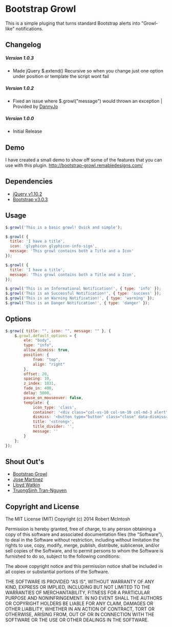 # Bootstrap Growl
This is a simple pluging that turns standard Bootstrap alerts into "Growl-like" notifications.


## Changelog
##### Version 1.0.3
- Made jQuery $.extend() Recursive so when you change just one option under position or template the script wont fail

##### Version 1.0.2
- Fixed an issue where $.growl("message") would thrown an exception | Provided by [DannyJo](https://github.com/DannyJo/bootstrap-growl)

##### Version 1.0.0
- Initial Release

## Demo
I have created a small demo to show off some of the features that you can use with this plugin. http://bootstrap-growl.remabledesigns.com/

## Dependencies
- [jQuery v1.10.2](http://jquery.com/)
- [Bootstrap v3.0.3](http://getbootstrap.com/)


## Usage
```javascript
$.growl('This is a basic growl! Quick and simple');

$.growl( { 
  title: 'I have a title', 
  icon: 'glyphicon glyphicon-info-sign', 
  message: 'This growl contains both a Title and a Icon'  
});

$.growl( { 
  title: 'I have a title',  
  message: 'This growl contains both a Title and a Icon',  
});

$.growl('This is an Informational Notification!', { type: 'info' });
$.growl('This is an Successful Notification!', { type: 'success' });
$.growl('This is an Warning Notification!', { type: 'warning' });
$.growl('This is an Danger Notification!', { type: 'danger' });
```

## Options
```javascript
$.grow({ title: "", icon: "", message: "" }, {
	$.growl.default_options = {
		ele: "body",
		type: "info",
		allow_dismiss: true,
		position: {
			from: "top",
			align: "right"
		},
		offset: 20,
		spacing: 10,
		z_index: 1031,
		fade_in: 400,
		delay: 5000,
		pause_on_mouseover: false,
		template: {
			icon_type: 'class',
			container: '<div class="col-xs-10 col-sm-10 col-md-3 alert">',
			dismiss: '<button type="button" class="close" data-dismiss="alert" aria-hidden="true">&times;</button>',
			title: '<strong>',
			title_divider: '',
			message: ''
		}
	};
});
```

## Shout Out's
- [Bootstrap Growl](https://github.com/ifightcrime/bootstrap-growl)
- [Jose Martinez](https://github.com/callado4)
- [Lloyd Watkin](https://github.com/lloydwatkin)
- [TruongSinh Tran-Nguyen](https://github.com/tran-nguyen)

## Copyright and License
The MIT License (MIT)
Copyright (c) 2014 Robert McIntosh

Permission is hereby granted, free of charge, to any person obtaining a copy of
this software and associated documentation files (the "Software"), to deal in
the Software without restriction, including without limitation the rights to
use, copy, modify, merge, publish, distribute, sublicense, and/or sell copies of
the Software, and to permit persons to whom the Software is furnished to do so,
subject to the following conditions:

The above copyright notice and this permission notice shall be included in all
copies or substantial portions of the Software.

THE SOFTWARE IS PROVIDED "AS IS", WITHOUT WARRANTY OF ANY KIND, EXPRESS OR
IMPLIED, INCLUDING BUT NOT LIMITED TO THE WARRANTIES OF MERCHANTABILITY, FITNESS
FOR A PARTICULAR PURPOSE AND NONINFRINGEMENT. IN NO EVENT SHALL THE AUTHORS OR
COPYRIGHT HOLDERS BE LIABLE FOR ANY CLAIM, DAMAGES OR OTHER LIABILITY, WHETHER
IN AN ACTION OF CONTRACT, TORT OR OTHERWISE, ARISING FROM, OUT OF OR IN
CONNECTION WITH THE SOFTWARE OR THE USE OR OTHER DEALINGS IN THE SOFTWARE.
